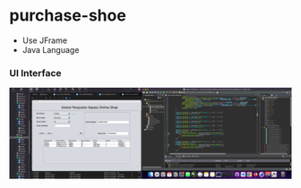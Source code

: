# purchase-shoe
- Use JFrame
- Java Language

<h3>UI Interface</h3>
<img src="/picture.png" alt=""/>

 
